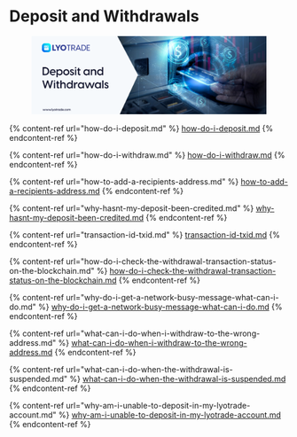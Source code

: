 # Deposit and Withdrawals

<figure><img src="../../.gitbook/assets/Deposit and Withdrawals (1).png" alt=""><figcaption></figcaption></figure>

{% content-ref url="how-do-i-deposit.md" %}
[how-do-i-deposit.md](how-do-i-deposit.md)
{% endcontent-ref %}

{% content-ref url="how-do-i-withdraw.md" %}
[how-do-i-withdraw.md](how-do-i-withdraw.md)
{% endcontent-ref %}

{% content-ref url="how-to-add-a-recipients-address.md" %}
[how-to-add-a-recipients-address.md](how-to-add-a-recipients-address.md)
{% endcontent-ref %}

{% content-ref url="why-hasnt-my-deposit-been-credited.md" %}
[why-hasnt-my-deposit-been-credited.md](why-hasnt-my-deposit-been-credited.md)
{% endcontent-ref %}

{% content-ref url="transaction-id-txid.md" %}
[transaction-id-txid.md](transaction-id-txid.md)
{% endcontent-ref %}

{% content-ref url="how-do-i-check-the-withdrawal-transaction-status-on-the-blockchain.md" %}
[how-do-i-check-the-withdrawal-transaction-status-on-the-blockchain.md](how-do-i-check-the-withdrawal-transaction-status-on-the-blockchain.md)
{% endcontent-ref %}

{% content-ref url="why-do-i-get-a-network-busy-message-what-can-i-do.md" %}
[why-do-i-get-a-network-busy-message-what-can-i-do.md](why-do-i-get-a-network-busy-message-what-can-i-do.md)
{% endcontent-ref %}

{% content-ref url="what-can-i-do-when-i-withdraw-to-the-wrong-address.md" %}
[what-can-i-do-when-i-withdraw-to-the-wrong-address.md](what-can-i-do-when-i-withdraw-to-the-wrong-address.md)
{% endcontent-ref %}

{% content-ref url="what-can-i-do-when-the-withdrawal-is-suspended.md" %}
[what-can-i-do-when-the-withdrawal-is-suspended.md](what-can-i-do-when-the-withdrawal-is-suspended.md)
{% endcontent-ref %}

{% content-ref url="why-am-i-unable-to-deposit-in-my-lyotrade-account.md" %}
[why-am-i-unable-to-deposit-in-my-lyotrade-account.md](why-am-i-unable-to-deposit-in-my-lyotrade-account.md)
{% endcontent-ref %}
